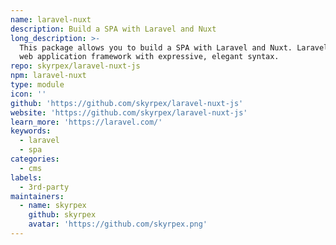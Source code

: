 ```yaml
---
name: laravel-nuxt
description: Build a SPA with Laravel and Nuxt
long_description: >-
  This package allows you to build a SPA with Laravel and Nuxt. Laravel is a PHP
  web application framework with expressive, elegant syntax.
repo: skyrpex/laravel-nuxt-js
npm: laravel-nuxt
type: module
icon: ''
github: 'https://github.com/skyrpex/laravel-nuxt-js'
website: 'https://github.com/skyrpex/laravel-nuxt-js'
learn_more: 'https://laravel.com/'
keywords:
  - laravel
  - spa
categories:
  - cms
labels:
  - 3rd-party
maintainers:
  - name: skyrpex
    github: skyrpex
    avatar: 'https://github.com/skyrpex.png'
---
```

